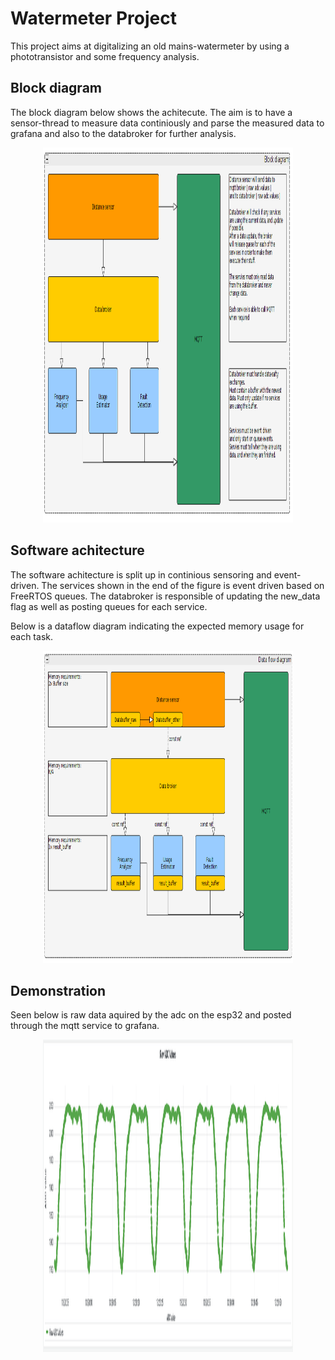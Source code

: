 # Watermeter Project

This project aims at digitalizing an  old mains-watermeter by using a phototransistor and some frequency analysis.

## Block diagram 
The block diagram below shows the achitecute. The aim is to have a sensor-thread to measure data continiously and parse the measured data to grafana 
and also to the databroker for further analysis.

<p align="center">
  <img src="https://github.com/NGliese/Embedded/blob/master/baremetal/WaterMeter/docs/img/blockdiagram.png" width="400" height="600">
</p>

## Software achitecture

The software achitecture is split up in continious sensoring and event-driven. The services shown in the end of the figure is event driven based on FreeRTOS queues. 
The databroker is responsible of updating the new_data flag as well as posting queues for each service.

Below is a dataflow diagram indicating the expected memory usage for each task.

<p align="center">
  <img src="https://github.com/NGliese/Embedded/blob/master/baremetal/WaterMeter/docs/img/dataflow.png" width="400" height="500">
</p>


## Demonstration
Seen below is raw data aquired by the adc on the esp32 and posted through the mqtt service to grafana. 

<p align="center">
  <img src="https://github.com/NGliese/Embedded/blob/master/baremetal/WaterMeter/docs/img/grafana_waterRunning.png" width="400" height="500">
</p>